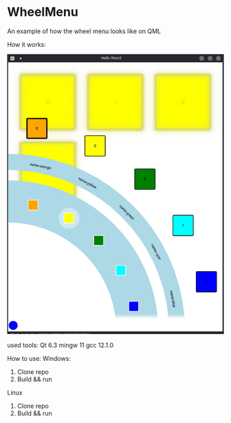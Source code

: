 # WheelMenu

An example of how the wheel menu looks like on QML

How it works:

![Image alt](https://github.com/Palm1r/WheelMenu/blob/master/WheelMenu.png)

used tools:
Qt 6.3
mingw 11
gcc 12.1.0

How to use:
Windows:
1) Clone repo
2) Build && run

Linux
1) Clone repo
2) Build && run
